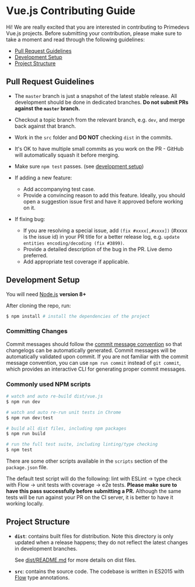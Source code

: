 # Vue.js Contributing Guide

Hi! We are really excited that you are interested in contributing to Primedevs Vue.js projects.
Before submitting your contribution, please make sure to take a moment and read through the following guidelines:

- [Pull Request Guidelines](#pull-request-guidelines)
- [Development Setup](#development-setup)
- [Project Structure](#project-structure)

## Pull Request Guidelines

- The `master` branch is just a snapshot of the latest stable release. All development should be done in dedicated branches. **Do not submit PRs against the `master` branch.**

- Checkout a topic branch from the relevant branch, e.g. `dev`, and merge back against that branch.

- Work in the `src` folder and **DO NOT** checking `dist` in the commits.

- It's OK to have multiple small commits as you work on the PR - GitHub will automatically squash it before merging.

- Make sure `npm test` passes. (see [development setup](#development-setup))

- If adding a new feature:
  - Add accompanying test case.
  - Provide a convincing reason to add this feature. Ideally, you should open a suggestion issue first and have it approved before working on it.

- If fixing bug:
  - If you are resolving a special issue, add `(fix #xxxx[,#xxxx])` (#xxxx is the issue id) in your PR title for a better release log, e.g. `update entities encoding/decoding (fix #3899)`.
  - Provide a detailed description of the bug in the PR. Live demo preferred.
  - Add appropriate test coverage if applicable.

## Development Setup

You will need [Node.js](http://nodejs.org) **version 8+**

After cloning the repo, run:

``` bash
$ npm install # install the dependencies of the project
```

### Committing Changes

Commit messages should follow the [commit message convention](./COMMIT_CONVENTION.md) so that changelogs can be automatically generated. Commit messages will be automatically validated upon commit. If you are not familiar with the commit message convention, you can use `npm run commit` instead of `git commit`, which provides an interactive CLI for generating proper commit messages.

### Commonly used NPM scripts

``` bash
# watch and auto re-build dist/vue.js
$ npm run dev

# watch and auto re-run unit tests in Chrome
$ npm run dev:test

# build all dist files, including npm packages
$ npm run build

# run the full test suite, including linting/type checking
$ npm test
```

There are some other scripts available in the `scripts` section of the `package.json` file.

The default test script will do the following: lint with ESLint -> type check with Flow -> unit tests with coverage -> e2e tests. **Please make sure to have this pass successfully before submitting a PR.** Although the same tests will be run against your PR on the CI server, it is better to have it working locally.

## Project Structure

- **`dist`**: contains built files for distribution. Note this directory is only updated when a release happens; they do not reflect the latest changes in development branches.

  See [dist/README.md](https://github.com/vuejs/vue/blob/dev/dist/README.md) for more details on dist files.

- **`src`**: contains the source code. The codebase is written in ES2015 with [Flow](https://flowtype.org/) type annotations.
